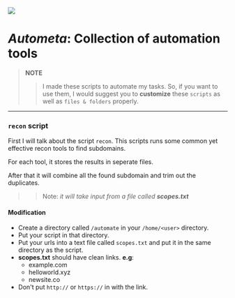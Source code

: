 <img src='https://repository-images.githubusercontent.com/744391632/654b52a4-f02a-4183-ac25-5304fb78531f'>

# *Autometa*: Collection of automation tools
> **NOTE**
> > I made these scripts to automate my tasks. So, if you want to use them, I would suggest you to **customize** these   `scripts` as well as `files & folders` properly.

----
### `recon` script
First I will talk about the script `recon`. This scripts runs some common yet effective recon tools to find subdomains.

For each tool, it stores the results in seperate files.

After that it will combine all the found subdomain and trim out the duplicates.
>> Note: *it will take input from a file called **scopes.txt***
#### Modification
- Create a directory called `/automate` in your `/home/<user>` directory.
- Put your script in that directory.
- Put your urls into a text file called `scopes.txt` and put it in the same directory as the script.
- **scopes.txt** should have clean links. **e.g**: 
  - example.com
  - helloworld.xyz
  - newsite.co
- Don't put `http://` or `https://` in with the link.



